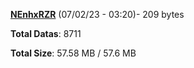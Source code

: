 [**NEnhxRZR**](/data/NEnhxRZR.txt) (07/02/23 - 03:20)- 209 bytes

**Total Datas**: 8711

**Total Size**: 57.58 MB / 57.6 MB